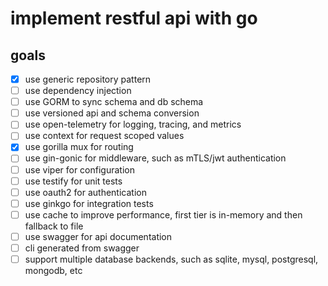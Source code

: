 # implement restful api with go

## goals

- [x] use generic repository pattern
- [ ] use dependency injection
- [ ] use GORM to sync schema and db schema
- [ ] use versioned api and schema conversion
- [ ] use open-telemetry for logging, tracing, and metrics
- [ ] use context for request scoped values
- [x] use gorilla mux for routing
- [ ] use gin-gonic for middleware, such as mTLS/jwt authentication
- [ ] use viper for configuration
- [ ] use testify for unit tests
- [ ] use oauth2 for authentication
- [ ] use ginkgo for integration tests
- [ ] use cache to improve performance, first tier is in-memory and then fallback to file
- [ ] use swagger for api documentation
- [ ] cli generated from swagger
- [ ] support multiple database backends, such as sqlite, mysql, postgresql, mongodb, etc